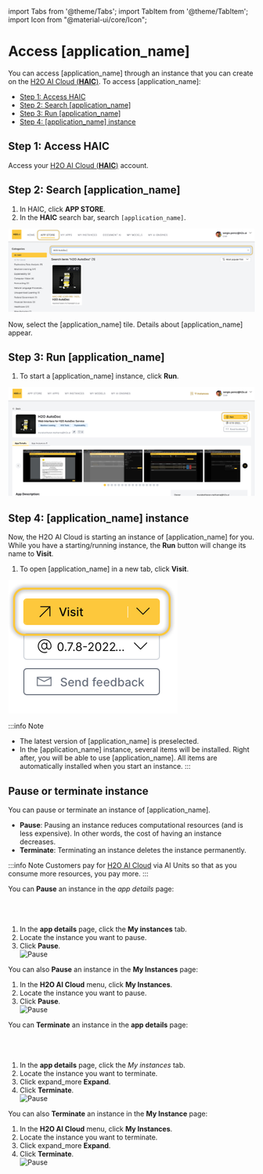 import Tabs from '@theme/Tabs';
import TabItem from '@theme/TabItem';
import Icon from "@material-ui/core/Icon";

# Access [application_name] 

You can access [application_name] through an instance that you can create on the <a href="https://cloud.h2o.ai/login?" target="_blank" >H2O AI Cloud (**HAIC**)</a>. To access [application_name]:

- [Step 1: Access HAIC](#step-1-access-haic) 
- [Step 2: Search [application_name]](#step-2-search) 
- [Step 3: Run [application_name]](#step-3-run-) 
- [Step 4: [application_name] instance](#step-4-) 

## Step 1: Access HAIC

Access your <a href="https://cloud.h2o.ai/login?" target="_blank" >H2O AI Cloud (**HAIC**)</a> account. 

## Step 2: Search [application_name]

1. In HAIC, click **APP STORE**.
2. In the **HAIC** search bar, search `[application_name]`.


![search-bar](search-bar.png)

Now, select the [application_name] tile. Details about [application_name] appear. 

## Step 3: Run [application_name]

1. To start a [application_name] instance, click **Run**. 

  ![h2o-sample-home-page](h2o-sample-home-page.png)

## Step 4: [application_name] instance

Now, the H2O AI Cloud is starting an instance of [application_name] for you. While you have a starting/running instance, the **Run** button will change its name to **Visit**. 

1. To open [application_name] in a new tab, click **Visit**.

<div style={{textAlign: 'center'}}>

![go-to-instance](go-to-instance.png)

</div>

:::info Note
  - The latest version of [application_name] is preselected. 
  - In the [application_name] instance, several items will be installed. Right after, you will be able to use [application_name]. All items are automatically installed when you start an instance.
:::

## Pause or terminate instance

You can pause or terminate an instance of [application_name]. 

- **Pause**: Pausing an instance reduces computational resources (and is less expensive). In other words, the cost of having an instance decreases. 
- **Terminate**: Terminating an instance deletes the instance permanently.

:::info Note 
  Customers pay for <a href="https://cloud.h2o.ai/login?" target="_blank" >H2O AI Cloud</a> via AI Units so that as you consume more resources, you pay more. 
:::

<Tabs className="unique-tabs">
  <TabItem value="pause" label="Pause" default>
  You can <b>Pause</b> an instance in the <i>app details</i> page:
  <br></br>
  <br></br>
  <ol>
    <li>In the <b>app details</b> page, click the <b>My instances</b> tab. </li>
    <li>Locate the instance you want to pause.</li>
    <li>Click <b>Pause</b>.</li>
    <img
    src={require('./pause.png').default}
    alt="Pause"
    />
  </ol>

  You can also <b>Pause</b> an instance in the <b>My Instances</b> page: 
  
  <ol>
    <li>In the <b>H2O AI Cloud</b> menu, click <b>My Instances</b>.</li>
    <li>Locate the instance you want to pause.</li>
    <li>Click <b>Pause</b>.</li>
    <img
    src={require('./pause-instance.png').default}
    alt="Pause"
    />
  </ol>
  </TabItem>
  <TabItem value="terminate" label="Terminate">
  You can <b>Terminate</b> an instance in the <b>app details</b> page:
  <br></br>
  <br></br>
  <ol>
    <li>In the <b>app details</b> page, click the <i>My instances</i> tab. </li> 
    <li>Locate the instance you want to terminate.</li>
    <li>Click <Icon>expand_more</Icon> <b>Expand</b>. </li>
    <li>Click <b>Terminate</b>.</li>
    <img
    src={require('./terminate.png').default}
    alt="Pause"
    />
  </ol>

  You can also <b>Terminate</b>  an instance in the <b>My Instance</b> page: 

  <ol>
    <li>In the <b>H2O AI Cloud</b> menu, click <b>My Instances</b>.</li>
    <li>Locate the instance you want to terminate.</li>
    <li>Click <Icon>expand_more</Icon> <b>Expand</b>.</li>
    <li>Click <b>Terminate</b>.</li>
    <img
    src={require('./terminate-instance.png').default}
    alt="Pause"
    />
    </ol>
    </TabItem>
</Tabs>
